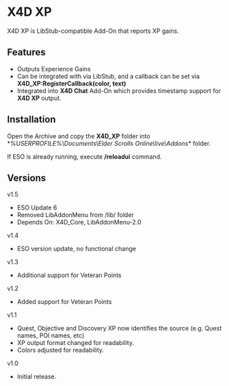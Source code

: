 # X4D **XP**

X4D XP is LibStub-compatible Add-On that reports XP gains.

## Features

- Outputs Experience Gains
- Can be integrated with via LibStub, and a callback can be set via **X4D_XP:RegisterCallback(color, text)**
- Integrated into **X4D Chat** Add-On which provides timestamp support for **X4D XP** output.

## Installation

Open the Archive and copy the **X4D_XP** folder into **%USERPROFILE%\Documents\Elder Scrolls Online\live\Addons\** folder.

If ESO is already running, execute **/reloadui** command.

## Versions
v1.5

- ESO Update 6
- Removed LibAddonMenu from /lib/ folder
- Depends On: X4D_Core, LibAddonMenu-2.0

v1.4

- ESO version update, no functional change

v1.3

- Additional support for Veteran Points

v1.2

- Added support for Veteran Points

v1.1

- Quest, Objective and Discovery XP now identifies the source (e.g. Quest names, POI names, etc)
- XP output format changed for readability.
- Colors adjusted for readability.

v1.0

- Initial release.

